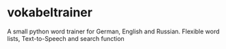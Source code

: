 # vokabeltrainer
A small python word trainer for German, English and Russian. Flexible word lists, Text-to-Speech and search function
